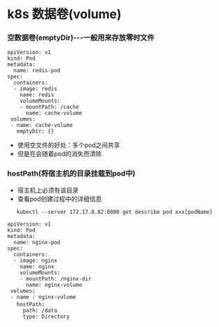 # k8s 数据卷(volume)
### 空数据卷(emptyDir)---一般用来存放零时文件
```shell
apiVersion: v1
kind: Pod
metadata:
  name: redis-pod
spec:
  containers:
  - image: redis
    name: redis
    volumeMounts:
    - mountPath: /cache
      name: cache-volume
 volumes:
 - name: cache-volume
   emptyDir: {}
```
- 使用空文件的好处：多个pod之间共享
- 但是在会随着pod的消失而清除

### hostPath(将宿主机的目录挂载到pod中)
- 宿主机上必须有该目录
- 查看pod创建过程中的详细信息
```shell
   kubectl --server 172.17.8.82:8080 get describe pod xxx[podName]
```
```shell
apiVersion: v1
kind: Pod
metadata:
  name: nginx-pod
spec:
  containers:
  - image: nginx
    name: nginx
    volumeMounts:
    - mountPath: /nginx-dir
      name: nginx-volume
 volumes:
 - name : nginx-volume
   hostPath:　
     path: /data
     type: Directory
```
